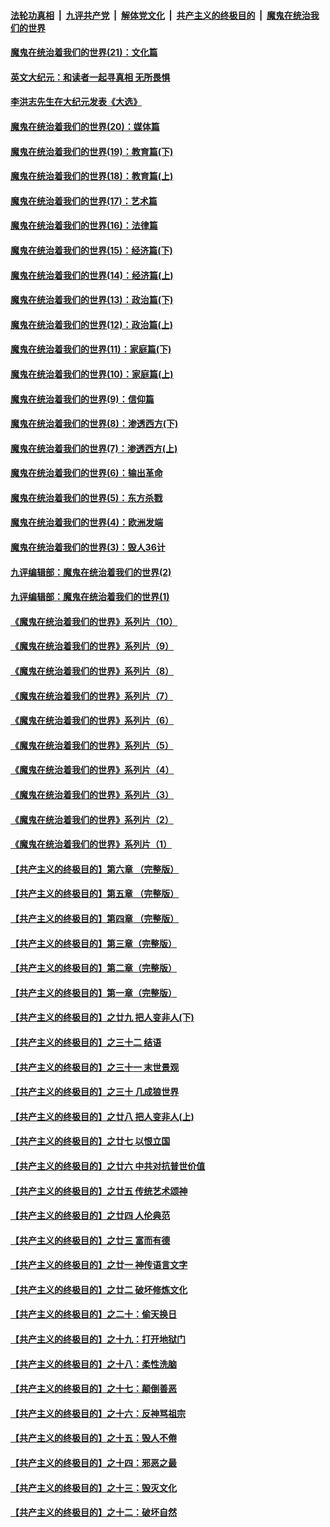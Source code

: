 ####  [法轮功真相](../../../../basic/blob/master/README.md?t=01150731) &nbsp;|&nbsp; [九评共产党](../../../../9ping.md/blob/master/README.md?t=01150731) &nbsp;|&nbsp; [解体党文化](../../../../jtdwh.md/blob/master/README.md?t=01150731)  &nbsp;|&nbsp; [共产主义的终极目的](../../../../gczydzjmd.md/blob/master/README.md?t=01150731) &nbsp;|&nbsp; [魔鬼在统治我们的世界](../../../../mgztzwmdsj.md/blob/master/README.md?t=01150731) 

#### [魔鬼在统治着我们的世界(21)：文化篇](../pages/nsc422/n10597706.md?t=01150731) 

#### [英文大纪元：和读者一起寻真相 无所畏惧](../pages/nsc422/n12542027.md?t=01150731) 

#### [李洪志先生在大纪元发表《大选》](../pages/nsc422/n12534746.md?t=01150731) 

#### [魔鬼在统治着我们的世界(20)：媒体篇](../pages/nsc422/n10586579.md?t=01150731) 

#### [魔鬼在统治着我们的世界(19)：教育篇(下)](../pages/nsc422/n10564808.md?t=01150731) 

#### [魔鬼在统治着我们的世界(18)：教育篇(上)](../pages/nsc422/n10526970.md?t=01150731) 

#### [魔鬼在统治着我们的世界(17)：艺术篇](../pages/nsc422/n10499093.md?t=01150731) 

#### [魔鬼在统治着我们的世界(16)：法律篇](../pages/nsc422/n10485969.md?t=01150731) 

#### [魔鬼在统治着我们的世界(15)：经济篇(下)](../pages/nsc422/n10469975.md?t=01150731) 

#### [魔鬼在统治着我们的世界(14)：经济篇(上)](../pages/nsc422/n10457370.md?t=01150731) 

#### [魔鬼在统治着我们的世界(13)：政治篇(下)](../pages/nsc422/n10448270.md?t=01150731) 

#### [魔鬼在统治着我们的世界(12)：政治篇(上)](../pages/nsc422/n10444576.md?t=01150731) 

#### [魔鬼在统治着我们的世界(11)：家庭篇(下)](../pages/nsc422/n10440961.md?t=01150731) 

#### [魔鬼在统治着我们的世界(10)：家庭篇(上)](../pages/nsc422/n10435448.md?t=01150731) 

#### [魔鬼在统治着我们的世界(9)：信仰篇](../pages/nsc422/n10432159.md?t=01150731) 

#### [魔鬼在统治着我们的世界(8)：渗透西方(下)](../pages/nsc422/n10429603.md?t=01150731) 

#### [魔鬼在统治着我们的世界(7)：渗透西方(上)](../pages/nsc422/n10426013.md?t=01150731) 

#### [魔鬼在统治着我们的世界(6)：输出革命](../pages/nsc422/n10421536.md?t=01150731) 

#### [魔鬼在统治着我们的世界(5)：东方杀戮](../pages/nsc422/n10417707.md?t=01150731) 

#### [魔鬼在统治着我们的世界(4)：欧洲发端](../pages/nsc422/n10414890.md?t=01150731) 

#### [魔鬼在统治着我们的世界(3)：毁人36计](../pages/nsc422/n10411583.md?t=01150731) 

#### [九评编辑部：魔鬼在统治着我们的世界(2)](../pages/nsc422/n10410036.md?t=01150731) 

#### [九评编辑部：魔鬼在统治着我们的世界(1)](../pages/nsc422/n10406825.md?t=01150731) 

#### [《魔鬼在统治着我们的世界》系列片（10）](../pages/nsc422/n12292670.md?t=01150731) 

#### [《魔鬼在统治着我们的世界》系列片（9）](../pages/nsc422/n12290859.md?t=01150731) 

#### [《魔鬼在统治着我们的世界》系列片（8）](../pages/nsc422/n12287445.md?t=01150731) 

#### [《魔鬼在统治着我们的世界》系列片（7）](../pages/nsc422/n12283425.md?t=01150731) 

#### [《魔鬼在统治着我们的世界》系列片（6）](../pages/nsc422/n12282314.md?t=01150731) 

#### [《魔鬼在统治着我们的世界》系列片（5）](../pages/nsc422/n12281419.md?t=01150731) 

#### [《魔鬼在统治着我们的世界》系列片（4）](../pages/nsc422/n12274024.md?t=01150731) 

#### [《魔鬼在统治着我们的世界》系列片（3）](../pages/nsc422/n12271322.md?t=01150731) 

#### [《魔鬼在统治着我们的世界》系列片（2）](../pages/nsc422/n12269049.md?t=01150731) 

#### [《魔鬼在统治着我们的世界》系列片（1）](../pages/nsc422/n12267575.md?t=01150731) 

#### [【共产主义的终极目的】第六章 （完整版）](../pages/nsc422/n11428913.md?t=01150731) 

#### [【共产主义的终极目的】第五章 （完整版）](../pages/nsc422/n11428912.md?t=01150731) 

#### [【共产主义的终极目的】第四章 （完整版）](../pages/nsc422/n11428907.md?t=01150731) 

#### [【共产主义的终极目的】第三章（完整版）](../pages/nsc422/n11428848.md?t=01150731) 

#### [【共产主义的终极目的】第二章（完整版）](../pages/nsc422/n11428831.md?t=01150731) 

#### [【共产主义的终极目的】第一章（完整版）](../pages/nsc422/n11417651.md?t=01150731) 

#### [【共产主义的终极目的】之廿九 把人变非人(下)](../pages/nsc422/n11344140.md?t=01150731) 

#### [【共产主义的终极目的】之三十二 结语](../pages/nsc422/n11360535.md?t=01150731) 

#### [【共产主义的终极目的】之三十一 末世景观](../pages/nsc422/n11351129.md?t=01150731) 

#### [【共产主义的终极目的】之三十 几成狼世界](../pages/nsc422/n11348280.md?t=01150731) 

#### [【共产主义的终极目的】之廿八 把人变非人(上)](../pages/nsc422/n11340492.md?t=01150731) 

#### [【共产主义的终极目的】之廿七 以恨立国](../pages/nsc422/n11336944.md?t=01150731) 

#### [【共产主义的终极目的】之廿六 中共对抗普世价值](../pages/nsc422/n11324785.md?t=01150731) 

#### [【共产主义的终极目的】之廿五 传统艺术颂神](../pages/nsc422/n11296396.md?t=01150731) 

#### [【共产主义的终极目的】之廿四 人伦典范](../pages/nsc422/n11296397.md?t=01150731) 

#### [【共产主义的终极目的】之廿三 富而有德](../pages/nsc422/n11283598.md?t=01150731) 

#### [【共产主义的终极目的】之廿一 神传语言文字](../pages/nsc422/n11263265.md?t=01150731) 

#### [【共产主义的终极目的】之廿二 破坏修炼文化](../pages/nsc422/n11245728.md?t=01150731) 

#### [【共产主义的终极目的】之二十：偷天换日](../pages/nsc422/n11238846.md?t=01150731) 

#### [【共产主义的终极目的】之十九：打开地狱门](../pages/nsc422/n11206376.md?t=01150731) 

#### [【共产主义的终极目的】之十八：柔性洗脑](../pages/nsc422/n11199994.md?t=01150731) 

#### [【共产主义的终极目的】之十七：颠倒善恶](../pages/nsc422/n11179782.md?t=01150731) 

#### [【共产主义的终极目的】之十六：反神骂祖宗](../pages/nsc422/n11166798.md?t=01150731) 

#### [【共产主义的终极目的】之十五：毁人不倦](../pages/nsc422/n11166792.md?t=01150731) 

#### [【共产主义的终极目的】之十四：邪恶之最](../pages/nsc422/n11150249.md?t=01150731) 

#### [【共产主义的终极目的】之十三：毁灭文化](../pages/nsc422/n11135227.md?t=01150731) 

#### [【共产主义的终极目的】之十二：破坏自然](../pages/nsc422/n11135214.md?t=01150731) 

